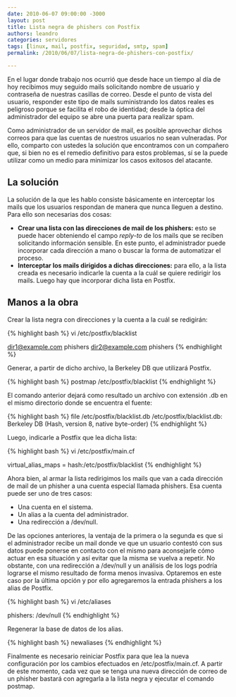 ```yaml
---
date: 2010-06-07 09:00:00 -3000
layout: post
title: Lista negra de phishers con Postfix
authors: leandro
categories: servidores
tags: [linux, mail, postfix, seguridad, smtp, spam]
permalink: /2010/06/07/lista-negra-de-phishers-con-postfix/

---
```


En el lugar donde trabajo nos ocurrió que desde hace un tiempo al día de hoy
recibimos muy seguido mails solicitando nombre de usuario y contraseña de
nuestras casillas de correo. Desde el punto de vista del usuario, responder este
tipo de mails suministrando los datos reales es peligroso porque se facilita el
robo de identidad; desde la óptica del administrador del equipo se abre una
puerta para realizar spam. <!-- more -->

Como administrador de un servidor de mail, es posible aprovechar dichos correos
para que las cuentas de nuestros usuarios no sean vulneradas. Por ello, comparto
con ustedes la solución que encontramos con un compañero que, si bien no es el
remedio definitivo para estos problemas, sí se la puede utilizar como un medio
para minimizar los casos exitosos del atacante.

## La solución

La solución de la que les hablo consiste básicamente en interceptar los mails
que los usuarios respondan de manera que nunca lleguen a destino. Para ello son
necesarias dos cosas:

* **Crear una lista con las direcciones de mail de los
phishers:** esto se puede hacer obteniendo el campo *reply-to* de
los mails que se reciben solicitando información sensible. En este punto, el
administrador puede incorporar cada dirección a mano o buscar la forma de
automatizar el proceso.
* **Interceptar los mails dirigidos a dichas direcciones:**
para ello, a la lista creada es necesario indicarle la cuenta a la cuál se
quiere redirigir los mails. Luego hay que incorporar dicha lista en
Postfix.

## Manos a la obra

Crear la lista negra con direcciones y la cuenta a la cuál se redigirán:

{% highlight bash %}
vi /etc/postfix/blacklist

dir1@example.com phishers
dir2@example.com phishers
{% endhighlight %}

Generar, a partir de dicho archivo, la Berkeley DB que utilizará Postfix.

{% highlight bash %}
postmap /etc/postfix/blacklist
{% endhighlight %}

El comando anterior dejará como resultado un archivo con extensión .db en el
mismo directorio donde se encuentra el fuente:

{% highlight bash %}
file /etc/postfix/blacklist.db
/etc/postfix/blacklist.db: Berkeley DB (Hash, version 8, native
byte-order)
{% endhighlight %}

Luego, indicarle a Postfix que lea dicha lista:

{% highlight bash %}
vi /etc/postfix/main.cf

virtual_alias_maps = hash:/etc/postfix/blacklist
{% endhighlight %}

Ahora bien, al armar la lista redirigimos los mails que van a cada dirección de
mail de un phisher a una cuenta especial llamada phishers. Esa cuenta puede ser
uno de tres casos:

* Una cuenta en el sistema.
* Un alias a la cuenta del administrador.
* Una redirección a /dev/null.

De las opciones anteriores, la ventaja de la primera o la segunda es que si el
administrador recibe un mail donde ve que un usuario contestó con sus datos
puede ponerse en contacto con el mismo para aconsejarle cómo actuar en esa
situación y así evitar que la misma se vuelva a repetir. No obstante, con una
redirección a /dev/null y un análisis de los logs podría lograrse el mismo
resultado de forma menos invasiva. Optaremos en este caso por la última opción y
por ello agregaremos la entrada phishers a los alias de Postfix.

{% highlight bash %}
vi /etc/aliases

phishers: /dev/null
{% endhighlight %}

Regenerar la base de datos de los alias.

{% highlight bash %}
newaliases
{% endhighlight %}

Finalmente es necesario reiniciar Postfix para que lea la nueva configuración
por los cambios efectuados en /etc/postfix/main.cf. A partir de este momento,
cada vez que se tenga una nueva dirección de correo de un phisher bastará con
agregarla a la lista negra y ejecutar el comando postmap.
